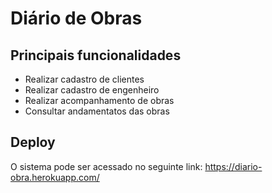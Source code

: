 # Diário de Obras



## Principais funcionalidades

- Realizar cadastro de clientes
- Realizar cadastro de engenheiro
- Realizar acompanhamento de obras
- Consultar andamentatos das obras



## Deploy

O sistema pode ser acessado no seguinte link: https://diario-obra.herokuapp.com/
